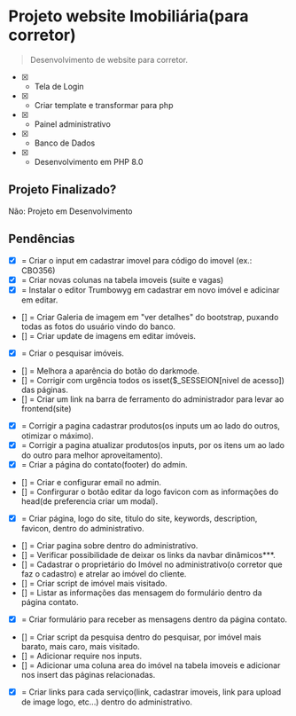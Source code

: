 # Projeto website Imobiliária(para corretor)
> Desenvolvimento de website para corretor.
- [x] - Tela de Login
- [x] - Criar template e transformar para php
- [X] - Painel administrativo
- [X] - Banco de Dados
- [X] - Desenvolvimento em PHP 8.0


## Projeto Finalizado?
Não: Projeto em Desenvolvimento             



## Pendências
- [x] =  Criar o input em cadastrar imovel para código do imovel (ex.: CBO356)
- [x] =  Criar novas colunas  na tabela imoveis (suite e vagas)
- [x] =  Instalar o editor Trumbowyg em cadastrar em novo imóvel e adicinar em editar.
- [] =  Criar Galeria de imagem em "ver detalhes" do bootstrap,  puxando todas as fotos do usuário vindo do banco.
- [] =  Criar update de imagens em editar imóveis.
- [x] =  Criar o pesquisar imóveis.
- [] =  Melhora a aparência do botão do darkmode.
- [] =  Corrigir com urgência todos os isset($_SESSEION[nivel de acesso]) das páginas.
- [] =  Criar um link na barra de ferramento do administrador para levar ao frontend(site)
- [x] =  Corrigir a pagina cadastrar produtos(os inputs um ao lado do outros, otimizar o máximo).
- [x] =  Corrigir a pagina atualizar produtos(os inputs, por os itens um ao lado do outro para melhor aproveitamento).
- [x] =  Criar a página do contato(footer) do admin.
- [] =  Criar e configurar email no admin.
- [] =  Confirgurar o botão editar da logo favicon com as informações do head(de preferencia criar um modal).
- [x] =  Criar página, logo do site,  titulo do site, keywords, description, favicon, dentro do administrativo.
- [] =  Criar pagina sobre dentro do administrativo.
- [] =  Verificar possibilidade de deixar os links da navbar dinâmicos***.
- [] =  Cadastrar o proprietário do Imóvel no administrativo(o corretor que faz o cadastro) e atrelar ao imóvel do cliente.
- [] =  Criar script de imóvel mais visitado.
- [] =  Listar as informações das mensagem do formulário dentro da página contato.
- [x] =  Criar formulário para receber as mensagens dentro da página contato.
- [] =  Criar script da pesquisa dentro do pesquisar, por imóvel mais barato, mais caro, mais visitado.
- [] =  Adicionar require nos inputs.
- [] =  Adicionar uma coluna area do imóvel na tabela imoveis e adicionar nos insert das páginas relacionadas.
- [x] =  Criar links para cada serviço(link, cadastrar imoveis, link para upload de image logo, etc...) dentro do administrativo.



